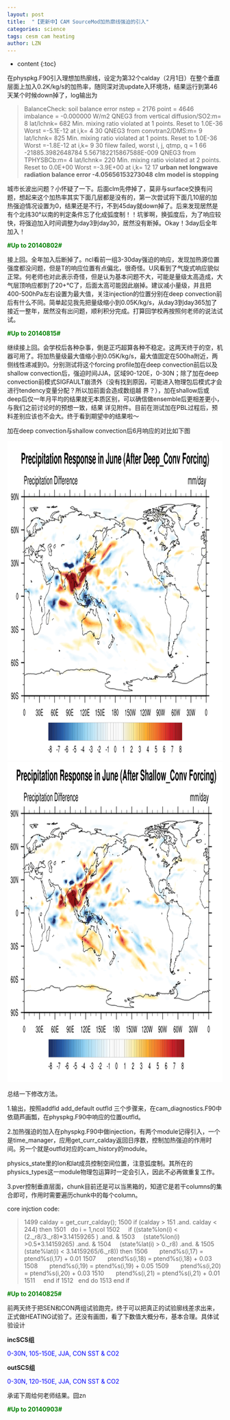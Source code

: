 ```yaml
---
layout: post
title:  "【更新中】CAM SourceMod加热廓线强迫的引入" 
categories: science
tags: cesm cam heating
author: LZN
---
```


* content
{:toc}

在physpkg.F90引入理想加热廓线，设定为第32个calday（2月1日）在整个垂直层面上加入0.2K/kg/s的加热率，随同深对流update入环境场，结果运行到第46天某个时候down掉了，log输出为
<blockquote>BalanceCheck: soil balance error nstep = 2176 point = 4646 imbalance = -0.000000 W/m2
QNEG3 from vertical diffusion/SO2:m= 8 lat/lchnk= 682 Min. mixing ratio violated at 1 points. Reset to 1.0E-36 Worst =-5.1E-12 at i,k= 4 30
QNEG3 from convtran2/DMS:m= 9 lat/lchnk= 825 Min. mixing ratio violated at 1 points. Reset to 1.0E-36 Worst =-1.8E-12 at i,k= 9 30
filew failed, worst i, j, qtmp, q = 1 66
-21885.3982648784 5.567182215867588E-009
QNEG3 from TPHYSBCb:m= 4 lat/lchnk= 220 Min. mixing ratio violated at 2 points. Reset to 0.0E+00 Worst =-3.9E+00 at i,k= 12 17
<strong>urban net longwave radiation balance error -4.05656153273048</strong>
<strong> clm model is stopping</strong></blockquote>
城市长波出问题？小怀疑了一下。后面clm先停掉了，莫非与surface交换有问题，想起来这个加热率其实下面几层都是没有的，第一次尝试将下面几10层的加热强迫情况设置为0，结果还是不行，不到45day就down掉了。后来发现居然是有个北纬30°以南的判定条件忘了化成弧度制！！坑爹啊，换弧度后，为了响应较快，将强迫加入时间调整为day3到day30，居然没有断掉。Okay！3day后全年加入！

<strong><span style="color: #008000;">#Up to 20140802#</span></strong>

接上回。全年加入后断掉了。ncl看前一组3-30day强迫的响应，发现加热源位置强度都没问题，但是T的响应位置有点偏北，很奇怪。U风看到了气旋式响应貌似正常。何老师也对此表示奇怪，但是认为基本问题不大，可能是量级太高造成，大气层顶响应都到了20+℃了，后面太高可能因此崩掉。建议减小量级，并且把400-500hPa左右设置为最大值，关注injection的位置分别在deep convection前后有什么不同。简单起见我先把量级缩小到0.05K/kg/s，从day3到day365加了接近一整年，居然没有出问题，顺利积分完成。打算回学校再按照何老师的说法试试。

<strong><span style="color: #008000;">#Up to 20140815#</span></strong>

继续接上回。会学校后各种杂事，倒是正巧超算各种不稳定。这两天终于的空，机器可用了。将加热量级最大值缩小到0.05K/kg/s，最大值固定在500ha附近，两侧线性递减到0。分别测试将这个forcing profile加在deep convection前后以及shallow convection后，强迫时间JJA，区域90-120E，0-30N；除了加在deep convection前模式SIGFAULT崩溃外（没有找到原因，可能进入物理包后模式才会进行tendency变量分配？所以加前面会造成数组越 界？），加在shallow后或deep后仅一年月平均的结果就无本质区别，可以确信做ensemble后更相差更小，与我们之前讨论时的预想一致，结果 详见附件。目前在测试加在PBL过程后，预料差别应该也不会大。终于看到期望中的结果啦～

加在deep convection与shallow convection后6月响应的对比如下图

<a href="https://raw.githubusercontent.com/Novarizark/Novarizark.github.io/master/uploads/2014/08/Screenshot.png"><img class="alignnone size-full wp-image-128" src="https://raw.githubusercontent.com/Novarizark/Novarizark.github.io/master/uploads/2014/08/Screenshot.png" alt="Screenshot" width="1100" height="745" /></a> <a href="https://raw.githubusercontent.com/Novarizark/Novarizark.github.io/master/uploads/2014/08/Screenshot-1.png"><img class="alignnone size-full wp-image-129" src="https://raw.githubusercontent.com/Novarizark/Novarizark.github.io/master/uploads/2014/08/Screenshot-1.png" alt="Screenshot-1" width="1084" height="746" /></a>

总结一下修改方法。

1.输出，按照addfld add_default outfld 三个步骤来，在cam_diagnostics.F90中依葫芦画瓢，在physpkg.F90中响应的位置outfld。

2.加热强迫的加入在physpkg.F90中做injection，有两个module记得引入，一个是time_manager，应用get_curr_calday返回日序数，控制加热强迫的作用时间。另一个就是outfld对应的cam_history的module。

physics_state里的lon和lat成员控制空间位置，注意弧度制。其所在的physics_types这一module物理包运算时一定会引入，因此不必再做重复工作。

3.pver控制垂直层面，chunk目前还是可以当黑箱的，知道它是若干columns的集合即可，作用时需要遍历chunk中的每个column。

core injction code:
<blockquote>1499 calday = get_curr_calday();
1500 if (calday &gt; 151 .and. calday &lt; 244) then
1501   do i = 1,ncol
1502     if ((state%lon(i) &lt; (2._r8/3._r8)*3.14159265 ) .and. &amp;
1503     (state%lon(i) &gt;0.5*3.14159265) .and. &amp;
1504     (state%lat(i) &gt; 0._r8) .and. &amp;
1505     (state%lat(i) &lt; 3.14159265/6._r8)) then
1506       ptend%s(i,17) = ptend%s(i,17) + 0.01
1507       ptend%s(i,18) = ptend%s(i,18) + 0.03
1508       ptend%s(i,19) = ptend%s(i,19) + 0.05
1509       ptend%s(i,20) = ptend%s(i,20) + 0.03
1510       ptend%s(i,21) = ptend%s(i,21) + 0.01
1511     end if
1512   end do
1513 end if</blockquote>
<strong><span style="color: #008000;">#Up to 20140825#</span></strong>

前两天终于把SEN和CON两组试验跑完，终于可以把真正的试验廓线差求出来，正式做HEATING试验了。还没有画图，看了下数值大概分布，基本合理。具体试验设计

<strong>incSCS组</strong>

<span style="color: #0000ff;">0-30N, 105-150E, JJA, CON SST &amp; CO2</span>

<strong>outSCS组</strong>

<span style="color: #0000ff;">0-30N, 120-150E, JJA, CON SST &amp; CO2</span>

承诺下周给何老师结果。囧zn

<strong><span style="color: #008000;">#Up to 20140903#</span></strong>

